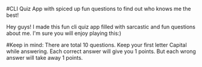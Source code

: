 #CLI Quiz App with spiced up fun questions to find out who knows me the best!

Hey guys! I made this fun cli quiz app filled with sarcastic and fun questions about me.
I'm sure you will enjoy playing this:)

#Keep in mind:
There are total 10 questions.
Keep your first letter Capital while answering.
Each correct answer will give you 1 points.
But each wrong answer will take away 1 points.
